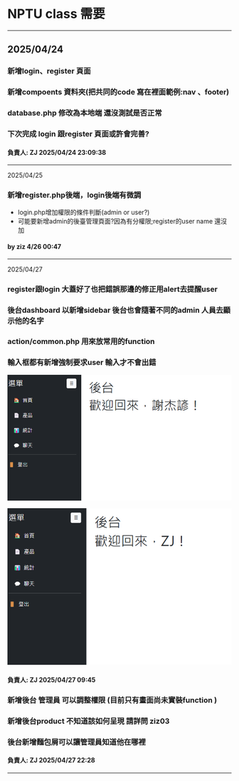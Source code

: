 NPTU class 需要 
===
----
2025/04/24
--- 
### 新增login、register 頁面 
### 新增compoents 資料夾(把共同的code 寫在裡面範例:nav 、footer)
### database.php 修改為本地端 還沒測試是否正常 
### 下次完成 login 跟register 頁面或許會完善?

#### 負責人: ZJ  2025/04/24 23:09:38
---
2025/04/25
### 新增register.php後端，login後端有微調
-  login.php增加權限的條件判斷(admin or user?)
-  可能要新增admin的後臺管理頁面?因為有分權限;register的user name 還沒加
#### by ziz 4/26 00:47
---
2025/04/27
###  register跟login 大蓋好了也把錯誤那邊的修正用alert去提醒user
###  後台dashboard 以新增sidebar 後台也會隨著不同的admin 人員去顯示他的名字
###  action/common.php 用來放常用的function
###  輸入框都有新增強制要求user 輸入才不會出錯
![RUNOOB 图标](readmeimg/dashboard.png)

![RUNOOB 图标](readmeimg/dashboard2.png)

#### 負責人: ZJ  2025/04/27 09:45

### 新增後台 管理員 可以調整權限 (目前只有畫面尚未實裝function )
### 新增後台product 不知道該如何呈現 請詳問 ziz03
### 後台新增麵包屑可以讓管理員知道他在哪裡

#### 負責人: ZJ  2025/04/27 22:28
---